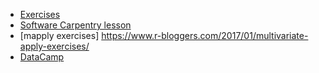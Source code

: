 - [Exercises](http://r-tutorials.com/r-exercises-apply-family-functions/)
- [Software Carpentry lesson](https://swcarpentry.github.io/r-novice-inflammation/15-supp-loops-in-depth/index.html)
- [mapply exercises] https://www.r-bloggers.com/2017/01/multivariate-apply-exercises/
- [DataCamp](https://campus.datacamp.com/courses/intermediate-r/chapter-4-the-apply-family?ex=3)

